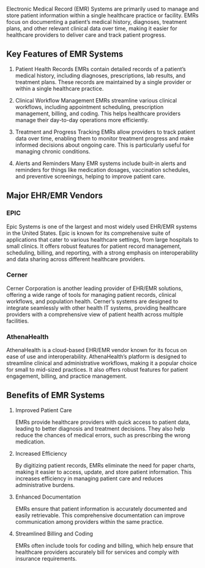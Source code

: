 Electronic Medical Record (EMR) Systems are primarily used to manage and store patient information within a single healthcare practice or facility. EMRs focus on documenting a patient’s medical history, diagnoses, treatment plans, and other relevant clinical data over time, making it easier for healthcare providers to deliver care and track patient progress.

## Key Features of EMR Systems

1. Patient Health Records
    EMRs contain detailed records of a patient’s medical history, including diagnoses, prescriptions, lab results, and treatment plans. These records are maintained by a single provider or within a single healthcare practice.

2. Clinical Workflow Management
    EMRs streamline various clinical workflows, including appointment scheduling, prescription management, billing, and coding. This helps healthcare providers manage their day-to-day operations more efficiently.

3. Treatment and Progress Tracking
    EMRs allow providers to track patient data over time, enabling them to monitor treatment progress and make informed decisions about ongoing care. This is particularly useful for managing chronic conditions.

4. Alerts and Reminders
    Many EMR systems include built-in alerts and reminders for things like medication dosages, vaccination schedules, and preventive screenings, helping to improve patient care.

## Major EHR/EMR Vendors
### EPIC

Epic Systems is one of the largest and most widely used EHR/EMR systems in the United States. Epic is known for its comprehensive suite of applications that cater to various healthcare settings, from large hospitals to small clinics. It offers robust features for patient record management, scheduling, billing, and reporting, with a strong emphasis on interoperability and data sharing across different healthcare providers.

### Cerner

Cerner Corporation is another leading provider of EHR/EMR solutions, offering a wide range of tools for managing patient records, clinical workflows, and population health. Cerner’s systems are designed to integrate seamlessly with other health IT systems, providing healthcare providers with a comprehensive view of patient health across multiple facilities.

### AthenaHealth

AthenaHealth is a cloud-based EHR/EMR vendor known for its focus on ease of use and interoperability. AthenaHealth’s platform is designed to streamline clinical and administrative workflows, making it a popular choice for small to mid-sized practices. It also offers robust features for patient engagement, billing, and practice management.

## Benefits of EMR Systems
1. Improved Patient Care

    EMRs provide healthcare providers with quick access to patient data, leading to better diagnosis and treatment decisions. They also help reduce the chances of medical errors, such as prescribing the wrong medication.

2. Increased Efficiency

    By digitizing patient records, EMRs eliminate the need for paper charts, making it easier to access, update, and store patient information. This increases efficiency in managing patient care and reduces administrative burdens.

3. Enhanced Documentation

    EMRs ensure that patient information is accurately documented and easily retrievable. This comprehensive documentation can improve communication among providers within the same practice.

4. Streamlined Billing and Coding

    EMRs often include tools for coding and billing, which help ensure that healthcare providers accurately bill for services and comply with insurance requirements.